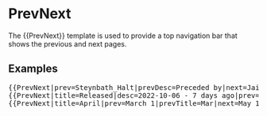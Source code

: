 # PrevNext
The {{PrevNext}} template is used to provide a top navigation bar that shows the previous and next pages.

## Examples

<pre>
{{PrevNext|prev=Steynbath_Halt|prevDesc=Preceded by|next=Jaidens House|nextDesc=Successor}}
{{PrevNext|title=Released|desc=2022-10-06 - 7 days ago|prev=1.0.0|prevDesc=2022-07-28|next=1.1.0|nextDesc=2022-11-30}}
{{PrevNext|title=April|prev=March 1|prevTitle=Mar|next=May 1|nextTitle=May}}
</pre>
